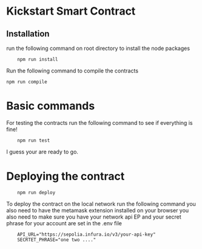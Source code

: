 
# Kickstart Smart Contract 

## Installation

run the following command on  root directory to install the node packages

```node
    npm run install
```

Run the following command to compile the contracts 

    npm run compile

# Basic commands
For testing the contracts run the following command to see if everything is fine!

```node
    npm run test
```
I guess your are ready to go.

# Deploying the contract

```node
    npm run deploy
```
To deploy the contract on the local network run the following command
you also need to have the metamask extension installed on your browser
you also need to make sure you have your network api EP and your secret phrase for your account are set in the .env file

```node
    API_URL="https://sepolia.infura.io/v3/your-api-key"
    SECRTET_PHRASE="one two ...."
```
